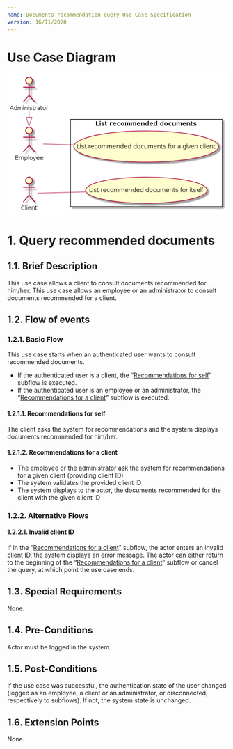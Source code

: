 ```yaml
---
name: Documents recommendation query Use Case Specification
version: 16/11/2020
---
```


# Use Case Diagram

![use case diagram](./recommendations.png)

# 1. Query recommended documents

## 1.1. Brief Description

This use case allows a client to consult documents recommended for him/her. This use case allows an employee or an administrator to consult documents recommended for a client.

## 1.2. Flow of events

### 1.2.1. Basic Flow

This use case starts when an authenticated user wants to consult recommended documents.

* If the authenticated user is a client, the “[Recommendations for self](#1211-recommendations-for-self)” subflow is executed.
* If the authenticated user is an employee or an administrator, the “[Recommendations for a client](#1212-recommendations-for-a-client)” subflow is executed.

#### 1.2.1.1. Recommendations for self

The client asks the system for recommendations and the system displays documents recommended for him/her.

#### 1.2.1.2. Recommendations for a client

* The employee or the administrator ask the system for recommendations for a given client (providing client ID)
* The system validates the provided client ID
* The system displays to the actor, the documents recommended for the client with the given client ID

### 1.2.2. Alternative Flows

#### 1.2.2.1. Invalid client ID

If in the “[Recommendations for a client](#1212-recommendations-for-a-client)” subflow, the actor enters an invalid client ID, the system displays an error message. The actor can either return to the beginning of the “[Recommendations for a client](#1212-recommendations-for-a-client)” subflow or cancel the query, at which point the use case ends.

## 1.3. Special Requirements

None.

## 1.4. Pre-Conditions

Actor must be logged in the system.

## 1.5. Post-Conditions

If the use case was successful, the authentication state of the user changed (logged as an employee, a client or an administrator, or disconnected, respectively to subflows). If not, the system state is unchanged.

## 1.6. Extension Points

None.